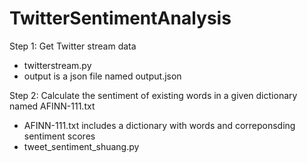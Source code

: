 # TwitterSentimentAnalysis

Step 1: Get Twitter stream data
- twitterstream.py
- output is a json file named output.json

Step 2: Calculate the sentiment of existing words in a given dictionary named AFINN-111.txt
- AFINN-111.txt includes a dictionary with words and correponsding sentiment scores
- tweet_sentiment_shuang.py 
